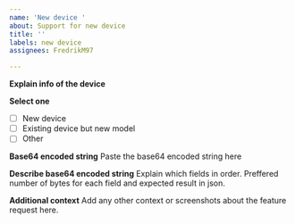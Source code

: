 ```yaml
---
name: 'New device '
about: Support for new device
title: ''
labels: new device
assignees: FredrikM97

---
```


**Explain info of the device**

**Select one**
- [ ] New device
- [ ] Existing device but new model
- [ ] Other

**Base64 encoded string**
Paste the base64 encoded string here

**Describe base64 encoded string**
Explain which fields in order. Preffered number of bytes for each field and expected result in json. 

**Additional context**
Add any other context or screenshots about the feature request here.
